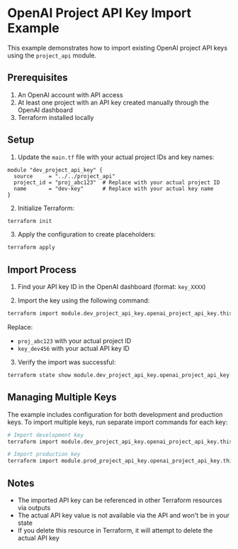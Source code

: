 # OpenAI Project API Key Import Example

This example demonstrates how to import existing OpenAI project API keys using the `project_api` module.

## Prerequisites

1. An OpenAI account with API access
2. At least one project with an API key created manually through the OpenAI dashboard
3. Terraform installed locally

## Setup

1. Update the `main.tf` file with your actual project IDs and key names:

```hcl
module "dev_project_api_key" {
  source     = "../../project_api"
  project_id = "proj_abc123"  # Replace with your actual project ID
  name       = "dev-key"      # Replace with your actual key name
}
```

2. Initialize Terraform:

```bash
terraform init
```

3. Apply the configuration to create placeholders:

```bash
terraform apply
```

## Import Process

1. Find your API key ID in the OpenAI dashboard (format: `key_XXXX`)

2. Import the key using the following command:

```bash
terraform import module.dev_project_api_key.openai_project_api_key.this "proj_abc123:key_dev456"
```

Replace:
- `proj_abc123` with your actual project ID
- `key_dev456` with your actual API key ID

3. Verify the import was successful:

```bash
terraform state show module.dev_project_api_key.openai_project_api_key.this
```

## Managing Multiple Keys

The example includes configuration for both development and production keys. To import multiple keys, run separate import commands for each key:

```bash
# Import development key
terraform import module.dev_project_api_key.openai_project_api_key.this "proj_abc123:key_dev456"

# Import production key
terraform import module.prod_project_api_key.openai_project_api_key.this "proj_xyz789:key_prod123"
```

## Notes

- The imported API key can be referenced in other Terraform resources via outputs
- The actual API key value is not available via the API and won't be in your state
- If you delete this resource in Terraform, it will attempt to delete the actual API key 